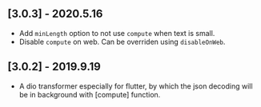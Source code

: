 ## [3.0.3] - 2020.5.16

* Add `minLength` option to not use `compute` when text is small.
* Disable `compute` on web. Can be overriden using `disableOnWeb`.

## [3.0.2] - 2019.9.19

* A dio transformer especially for flutter, by which the json decoding will be in background with [compute] function.
